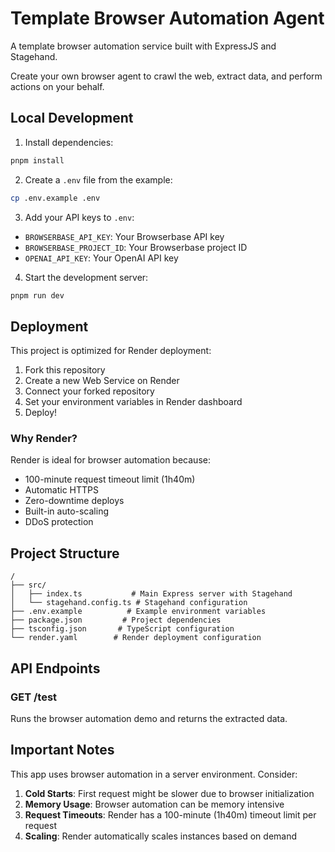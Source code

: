 # Template Browser Automation Agent

A template browser automation service built with ExpressJS and Stagehand.

Create your own browser agent to crawl the web, extract data, and perform actions on your behalf.

## Local Development

1. Install dependencies:
```bash
pnpm install
```

2. Create a `.env` file from the example:
```bash
cp .env.example .env
```

3. Add your API keys to `.env`:
- `BROWSERBASE_API_KEY`: Your Browserbase API key
- `BROWSERBASE_PROJECT_ID`: Your Browserbase project ID
- `OPENAI_API_KEY`: Your OpenAI API key

4. Start the development server:
```bash
pnpm run dev
```

## Deployment

This project is optimized for Render deployment:

1. Fork this repository
2. Create a new Web Service on Render
3. Connect your forked repository
4. Set your environment variables in Render dashboard
5. Deploy!

### Why Render?

Render is ideal for browser automation because:
- 100-minute request timeout limit (1h40m)
- Automatic HTTPS
- Zero-downtime deploys
- Built-in auto-scaling
- DDoS protection

## Project Structure

```
/
├── src/
│   ├── index.ts           # Main Express server with Stagehand
│   └── stagehand.config.ts # Stagehand configuration
├── .env.example          # Example environment variables
├── package.json         # Project dependencies
├── tsconfig.json       # TypeScript configuration
└── render.yaml        # Render deployment configuration
```

## API Endpoints

### GET /test

Runs the browser automation demo and returns the extracted data.

## Important Notes

This app uses browser automation in a server environment. Consider:

1. **Cold Starts**: First request might be slower due to browser initialization
2. **Memory Usage**: Browser automation can be memory intensive
3. **Request Timeouts**: Render has a 100-minute (1h40m) timeout limit per request
4. **Scaling**: Render automatically scales instances based on demand
